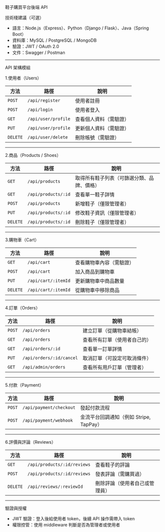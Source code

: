 鞋子購買平台後端 API

技術棧建議（可選）

* 語言：Node.js（Express）、Python（Django / Flask）、Java（Spring Boot）
* 資料庫：MySQL / PostgreSQL / MongoDB
* 驗證：JWT / OAuth 2.0
* 文件：Swagger / Postman

---

API 架構模組

1.使用者（Users）

| 方法       | 路徑                  | 說明          |
| -------- | ------------------- | ----------- |
| `POST`   | `/api/register`     | 使用者註冊       |
| `POST`   | `/api/login`        | 使用者登入       |
| `GET`    | `/api/user/profile` | 查看個人資料（需驗證） |
| `PUT`    | `/api/user/profile` | 更新個人資料（需驗證） |
| `DELETE` | `/api/user/delete`  | 刪除帳號（需驗證）   |

---

2.商品（Products / Shoes）

| 方法       | 路徑                  | 說明                    |
| -------- | ------------------- | --------------------- |
| `GET`    | `/api/products`     | 取得所有鞋子列表（可篩選分類、品牌、價格） |
| `GET`    | `/api/products/:id` | 查看單一鞋子詳情              |
| `POST`   | `/api/products`     | 新增鞋子（僅限管理者）           |
| `PUT`    | `/api/products/:id` | 修改鞋子資訊（僅限管理者）         |
| `DELETE` | `/api/products/:id` | 刪除鞋子（僅限管理者）           |

---

3.購物車（Cart）

| 方法       | 路徑                  | 說明           |
| -------- | ------------------- | ------------ |
| `GET`    | `/api/cart`         | 查看購物車內容（需驗證） |
| `POST`   | `/api/cart`         | 加入商品到購物車     |
| `PUT`    | `/api/cart/:itemId` | 更新購物車中商品數量   |
| `DELETE` | `/api/cart/:itemId` | 從購物車中移除商品    |

---

4.訂單（Orders）

| 方法     | 路徑                       | 說明             |
| ------ | ------------------------ | -------------- |
| `POST` | `/api/orders`            | 建立訂單（從購物車結帳）   |
| `GET`  | `/api/orders`            | 查看所有訂單（使用者自己的） |
| `GET`  | `/api/orders/:id`        | 查看單一訂單詳情       |
| `PUT`  | `/api/orders/:id/cancel` | 取消訂單（可設定可取消條件） |
| `GET`  | `/api/admin/orders`      | 查看所有用戶訂單（管理者）  |

---

5.付款（Payment）

| 方法     | 路徑                      | 說明                          |
| ------ | ----------------------- | --------------------------- |
| `POST` | `/api/payment/checkout` | 發起付款流程                      |
| `POST` | `/api/payment/webhook`  | 金流平台回調通知（例如 Stripe, TapPay） |

---

6.評價與評論（Reviews）

| 方法       | 路徑                          | 說明              |
| -------- | --------------------------- | --------------- |
| `GET`    | `/api/products/:id/reviews` | 查看鞋子的評論         |
| `POST`   | `/api/products/:id/reviews` | 發表評論（需購買過）      |
| `DELETE` | `/api/reviews/:reviewId`    | 刪除評論（使用者自己或管理員） |

---

驗證與授權

* JWT 驗證：登入後給使用者 token，後續 API 操作需帶入 token
* 權限控管：使用 middleware 判斷是否為管理者或使用者

